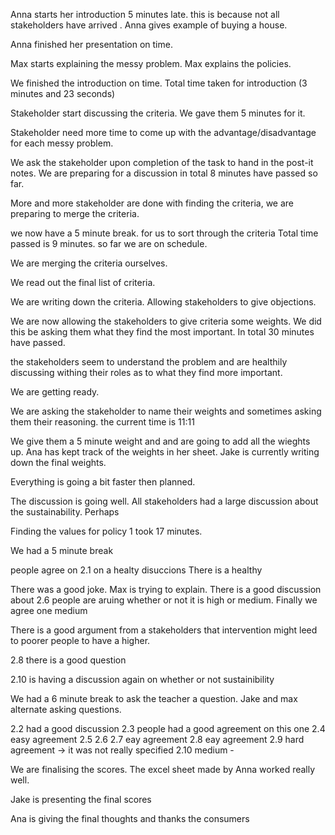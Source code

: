Anna starts her introduction 5 minutes late. this is because not all stakeholders have arrived .
Anna gives example of buying a house.

Anna finished her presentation on time.

Max starts explaining the messy problem.
Max explains the policies.

We finished the introduction on time.
Total time taken for introduction (3 minutes and 23 seconds)

Stakeholder start discussing the criteria. We gave them 5 minutes for it.

Stakeholder need more time to come up with the advantage/disadvantage for each messy problem.

We ask the stakeholder upon completion of  the task to hand in the post-it notes. We are preparing for a discussion in total 8 minutes have passed so far.

More and more stakeholder are done with finding the criteria, we are preparing to merge the criteria.

we now have a 5 minute break. for us to sort through the criteria
Total time passed is 9 minutes. so far we are on schedule.

We are merging the criteria ourselves.

We read out the final list of criteria.

We are writing down the criteria. Allowing stakeholders to give objections.

We are now allowing the stakeholders to give criteria some weights. We did this be asking them what they find the most important.
In total 30 minutes have passed.

the stakeholders seem to understand the problem and are healthily discussing withing their roles as to what they find more important.

We are getting ready.

We are asking the stakeholder to name their weights and sometimes asking them their reasoning. the current time is 11:11


We give them a 5 minute weight and and are going to add all the wieghts up. Ana has kept track of the weights in her sheet.
Jake is currently writing down the final weights.

Everything is going a bit faster then planned. 

The discussion is going well. All stakeholders
had a large discussion about the sustainability. Perhaps 

Finding the values for policy 1 took 17 minutes.

We had a 5 minute break

people agree on 2.1 on a healty disuccions
There is a healthy

There was a good joke.
Max is trying to explain.
There is a good discussion about 2.6 people are aruing whether or not it is high or medium. Finally we agree one medium

There is a good argument from a stakeholders that intervention might leed to poorer people to have a higher.

2.8
there is a good question

2.10 
is having a discussion again on whether or not sustainibility


We had a 6 minute break to ask the teacher a question.
Jake and max alternate asking questions.

2.2 had a good discussion
2.3 people had a good agreement on this one
2.4 easy agreement
2.5
2.6
2.7 eay agreement
2.8 eay agreement
2.9 hard agreement -> it was not really specified
2.10 medium -

We are finalising the scores. The excel sheet made by Anna worked really well.



Jake is presenting the final scores 

Ana is giving the final thoughts and thanks the consumers
































